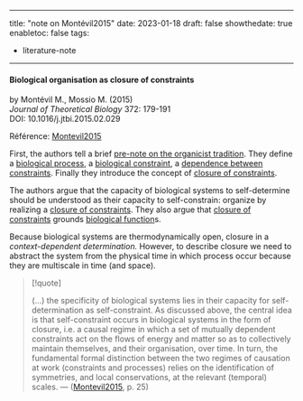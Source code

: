 
---
title: "note on Montévil2015"
date: 2023-01-18
draft: false
showthedate: true
enabletoc: false
tags:
- literature-note
---

#### **Biological organisation as closure of constraints**     
by Montévil M., Mossio M. (2015)         
*Journal of Theoretical Biology* 372: 179-191       
DOI: 10.1016/j.jtbi.2015.02.029     

Référence:  [Montevil2015](reference/Montevil2015.md)

First, the authors tell a brief [pre-note on the organicist tradition](note/pre-note%20on%20the%20organicist%20tradition.md). They define a [biological process](concept/biological%20process.md), a [biological constraint](concept/biological%20constraint.md), a [dependence between constraints](definition/dependence%20between%20constraints.md). Finally they introduce the concept of [closure of constraints](concept/closure%20of%20constraints.md).

The authors argue that the capacity of biological systems to self-determine should be understood as their capacity to self-constrain: organize by realizing a [closure of constraints](concept/closure%20of%20constraints.md). 
They also argue that [closure of constraints](concept/closure%20of%20constraints.md) grounds [biological function](concept/biological%20function.md)s. 

Because biological systems are thermodynamically open, closure in a *context-dependent determination.* However, to  describe closure we need to abstract the system from the physical time in which process occur because they are multiscale in time (and space).


> [!quote] 
>
>(...) the specificity of biological systems lies in their capacity for self-determination as self-constraint. As discussed above, the central idea is that self-constraint occurs in biological systems in the form of closure, i.e. a causal regime in which a set of mutually dependent constraints act on the flows of energy and matter so as to collectively maintain themselves, and their organisation, over time. In turn, the fundamental formal distinction between the two regimes of causation at work (constraints and processes) relies on the identification of symmetries, and local conservations, at the relevant (temporal) scales. —  ([Montevil2015](reference/Montevil2015.md), p. 25) 


